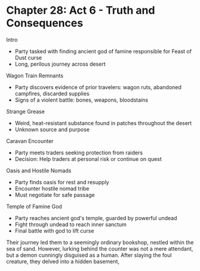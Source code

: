 # Chapter 28: Act 6 - Truth and Consequences


 Intro
- Party tasked with finding ancient god of famine responsible for Feast of Dust curse
- Long, perilous journey across desert

 Wagon Train Remnants
- Party discovers evidence of prior travelers: wagon ruts, abandoned campfires, discarded supplies
- Signs of a violent battle: bones, weapons, bloodstains

 Strange Grease
- Weird, heat-resistant substance found in patches throughout the desert
- Unknown source and purpose

 Caravan Encounter
- Party meets traders seeking protection from raiders
- Decision: Help traders at personal risk or continue on quest

 Oasis and Hostile Nomads
- Party finds oasis for rest and resupply
- Encounter hostile nomad tribe
- Must negotiate for safe passage

 Temple of Famine God
- Party reaches ancient god's temple, guarded by powerful undead
- Fight through undead to reach inner sanctum
- Final battle with god to lift curse



Their journey led them to a seemingly ordinary bookshop, nestled within the sea of sand. However, lurking behind the counter was not a mere attendant, but a demon cunningly disguised as a human. After slaying the foul creature, they delved into a hidden basement,